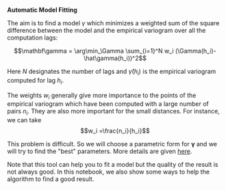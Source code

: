 **Automatic Model Fitting**

The aim is to find a model $\gamma$ which minimizes a weighted sum of the square difference between the model and the empirical variogram over all the computation lags:

$$\mathbf\gamma = \arg\min_\Gamma \sum_{i=1}^N w_i (\Gamma(h_i)-\hat\gamma(h_i))^2$$

Here $N$ designates the number of lags and $\hat\gamma(h_i)$ is the empirical variogram computed for lag $h_i$.

The weights $w_i$ generally give more importance to the points of the empirical variogram which have been computed with a large number of pairs $n_i$. They are also more important for the small distances. For instance, we can take  $$w_i =\frac{n_i}{h_i}$$

This problem is difficult. So we will choose a parametric form for $\mathbf\gamma$ and we will try to find the "best" parameters. More details are given [here](https://link.springer.com/article/10.1007/s11004-012-9434-1).

Note that this tool can help you to fit a model but the quality of the result is not always good. In this notebook, we also show some ways to help the algorithm to find a good result.